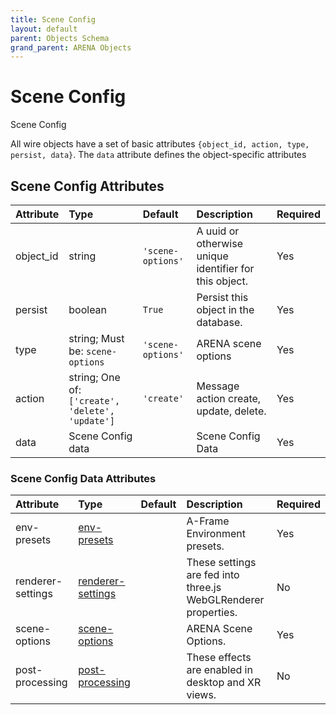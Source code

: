 ```yaml
---
title: Scene Config
layout: default
parent: Objects Schema
grand_parent: ARENA Objects
---
```


<!--CAUTION: This file is autogenerated from https://github.com/arenaxr/arena-schemas. Changes made here may be overwritten.-->


Scene Config
============


Scene Config

All wire objects have a set of basic attributes ```{object_id, action, type, persist, data}```. The ```data``` attribute defines the object-specific attributes

Scene Config Attributes
------------------------

|Attribute|Type|Default|Description|Required|
| :--- | :--- | :--- | :--- | :--- |
|object_id|string|```'scene-options'```|A uuid or otherwise unique identifier for this object.|Yes|
|persist|boolean|```True```|Persist this object in the database.|Yes|
|type|string; Must be: ```scene-options```|```'scene-options'```|ARENA scene options|Yes|
|action|string; One of: ```['create', 'delete', 'update']```|```'create'```|Message action create, update, delete.|Yes|
|data|Scene Config data||Scene Config Data|Yes|

### Scene Config Data Attributes

|Attribute|Type|Default|Description|Required|
| :--- | :--- | :--- | :--- | :--- |
|env-presets|[env-presets](env-presets)||A-Frame Environment presets.|Yes|
|renderer-settings|[renderer-settings](renderer-settings)||These settings are fed into three.js WebGLRenderer properties.|No|
|scene-options|[scene-options](scene-options)||ARENA Scene Options.|Yes|
|post-processing|[post-processing](post-processing)||These effects are enabled in desktop and XR views.|No|
